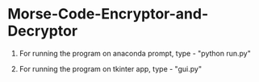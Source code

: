 # Morse-Code-Encryptor-and-Decryptor
1) For running the program on anaconda prompt, type - "python run.py"

2) For running the program on tkinter app, type - "gui.py"

